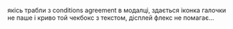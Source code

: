 якісь трабли з conditions agreement в модалці, здається іконка галочки не паше і криво той чекбокс з текстом, дісплей флекс не помагає...
